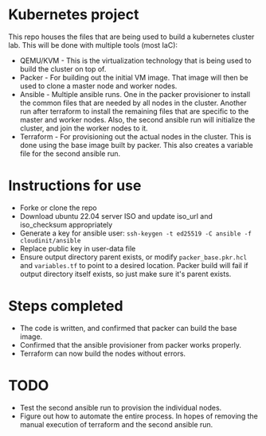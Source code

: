# Kubernetes project
This repo houses the files that are being used to build a kubernetes cluster lab. This will be done with multiple tools (most IaC):
* QEMU/KVM - This is the virtualization technology that is being used to build the cluster on top of.
* Packer - For building out the initial VM image. That image will then be used to clone a master node and worker nodes.
* Ansible - Multiple ansible runs. One in the packer provisioner to install the common files that are needed by all nodes in the cluster. Another run after terraform to install the remaining files that are specific to the master and worker nodes. Also, the second ansible run will initialize the cluster, and join the worker nodes to it.
* Terraform - For provisioning out the actual nodes in the cluster. This is done using the base image built by packer. This also creates a variable file for the second ansible run.

# Instructions for use
* Forke or clone the repo
* Download ubuntu 22.04 server ISO and update iso_url and iso_checksum appropriately
* Generate a key for ansible user: `ssh-keygen -t ed25519 -C ansible -f cloudinit/ansible`
* Replace public key in user-data file
* Ensure output directory parent exists, or modify `packer_base.pkr.hcl` and `variables.tf` to point to a desired location. Packer build will fail if output directory itself exists, so just make sure it's parent exists.

# Steps completed
* The code is written, and confirmed that packer can build the base image. 
* Confirmed that the ansible provisioner from packer works properly.
* Terraform can now build the nodes without errors.

# TODO
* Test the second ansible run to provision the individual nodes.
* Figure out how to automate the entire process. In hopes of removing the manual execution of terraform and the second ansible run.
